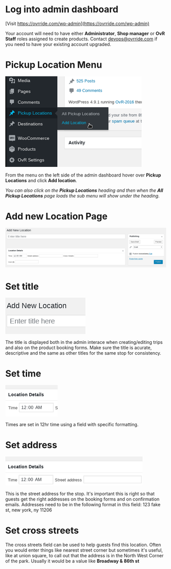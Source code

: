 <!-- TITLE: New Pickup Location -->
<!-- SUBTITLE: Creating a new pickup location with a time and address -->

# Log into admin dashboard
[Visit https://ovrride.com/wp-admin](https://ovrride.com/wp-admin)

Your account will need to have either **Administrator**, **Shop manager** or **OvR Staff** roles assigned to create products. Contact [devops@ovrride.com](mailto:devops@ovrride.com) if you need to have your existing account upgraded.


# Pickup Location Menu
![New Pickup Location](/uploads/new-pickup-location.png "New Pickup Location")

From the menu on the left side of the admin dashboard hover over **Pickup Locations** and click **Add location**. 

*You can also click on the **Pickup Locations** heading and then when the **All Pickup Locations** page loads the sub menu will show under the heading.*

# Add new Location Page
![New Location](/uploads/new-location.png "New Location")

# Set title
![Location Title](/uploads/location-title.png "Location Title")

The title is displayed both in the admin interace when creating/editing trips and also on the product booking forms. Make sure the title is acurate, descriptive and the same as other titles for the same stop for consistency. 

# Set time
![Location Time](/uploads/location-time.png "Location Time")

Times are set in 12hr time using a field with specific formatting.

# Set address
![Location Address](/uploads/location-address.png "Location Address")

This is the street address for the stop. It's important this is right so that guests get the right addresses on the booking forms and on confirmation emails.
Addresses need to be in the following format in this field: 
123 fake st, new york, ny 11206

# Set cross streets

The cross streets field can be used to help guests find this location. Often you would enter things like nearest street corner but sometimes it's useful, like at union square, to call out that the address is in the North West Corner of the park. Usually it would be a value like **Broadway & 86th st**
